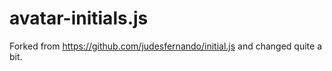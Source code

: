 # avatar-initials.js

Forked from https://github.com/judesfernando/initial.js and changed quite a bit.

